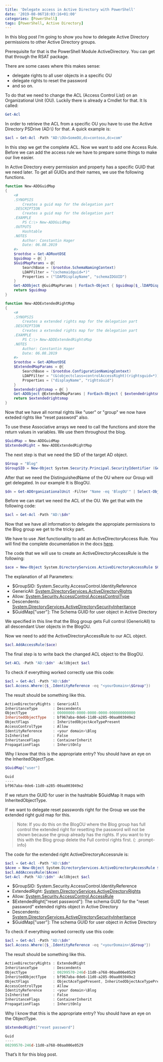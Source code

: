 ```yaml
---
title: 'Delegate access in Active Directory with PowerShell'
date: '2019-08-06T18:03:16+01:00'
categories: [PowerShell]
tags: [PowerShell, Active Directory]
---
```


In this blog post I’m going to show you how to delegate Active Directory permissions to other Active Directory groups.

Prerequisite for that is the PowerShell Module ActiveDirectory.
You can get that through the RSAT package.

There are some cases where this makes sense:

- delegate rights to all user objects in a specific OU
- delegate rights to reset the password
- and so on.

To do that we need to change the ACL (Access Control List) on an Organizational Unit (OU). Luckily there is already a Cmdlet for that.
It Is called:

```powershell
Get-Acl
```

In order to retrieve the ACL from a specific OU you have to use the Active Directory PSDrive (AD:\\) for that. A quick example is:

```powershell
$acl = Get-Acl -Path "AD:\OU=SomeOU,dc=contoso,dc=com"
```

In this step we get the complete ACL. Now we want to add one Access Rule. Before we can add the access rule we have to prepare some things to make our live easier.

In Active Directory every permission and property has a specific GUID that we need later. To get all GUIDs and their names, we use the following functions.

```powershell
function New-ADDGuidMap
{
    <#
    .SYNOPSIS
        Creates a guid map for the delegation part
    .DESCRIPTION
        Creates a guid map for the delegation part
    .EXAMPLE
        PS C:\> New-ADDGuidMap
    .OUTPUTS
        Hashtable
    .NOTES
        Author: Constantin Hager
        Date: 06.08.2019
    #>
    $rootdse = Get-ADRootDSE
    $guidmap = @{ }
    $GuidMapParams = @{
        SearchBase = ($rootdse.SchemaNamingContext)
        LDAPFilter = "(schemaidguid=*)"
        Properties = ("lDAPDisplayName", "schemaIDGUID")
    }
    Get-ADObject @GuidMapParams | ForEach-Object { $guidmap[$_.lDAPDisplayName] = [System.GUID]$_.schemaIDGUID }
    return $guidmap
}

function New-ADDExtendedRightMap
{
    <#
    .SYNOPSIS
        Creates a extended rights map for the delegation part
    .DESCRIPTION
        Creates a extended rights map for the delegation part
    .EXAMPLE
        PS C:\> New-ADDExtendedRightsMap
    .NOTES
        Author: Constantin Hager
        Date: 06.08.2019
    #>
    $rootdse = Get-ADRootDSE
    $ExtendedMapParams = @{
        SearchBase = ($rootdse.ConfigurationNamingContext)
        LDAPFilter = "(&(objectclass=controlAccessRight)(rightsguid=*))"
        Properties = ("displayName", "rightsGuid")
    }
    $extendedrightsmap = @{ }
    Get-ADObject @ExtendedMapParams | ForEach-Object { $extendedrightsmap[$_.displayName] = [System.GUID]$_.rightsGuid }
    return $extendedrightsmap
}
```

Now that we have all normal rights like "user" or "group" we now have exteded rights like "reset password" also.

To use these Associative arrays we need to call the functions and store the return values
in variables. We use them throughout the blog.

```powershell
$GuidMap = New-ADDGuidMap
$ExtendedRight = New-ADDExtendedRightMap
```

The next step is that we need the SID of the target AD object.

```powershell
$Group = "Blog"
$GroupSID = New-Object System.Security.Principal.SecurityIdentifier (Get-ADGroup $Group).SID
```

After that we need the DistinguishedName of the OU where our Group will get delegated. In our example It is BlogOU.

```powershell
$dn = Get-ADOrganizationalUnit -Filter "Name -eq 'BlogOU'" | Select-Object -ExpandProperty DistinguishedName
```

Before we can start we need the ACL of the OU. We get that with the following code:

```powershell
$acl = Get-Acl -Path "AD:\$dn"
```

Now that we have all information to delegate the appropiate permissions to the Blog group we get to the tricky part.

We have to use .Net functionality to add an ActiveDirectoryAccess Rule. You will find the complete documentation in the docs [here](https://docs.microsoft.com/en-us/dotnet/api/system.directoryservices.activedirectoryaccessrule?view=netframework-4.8).

The code that we will use to create an ActiveDirectoryAccessRule is the following:

```powershell
$ace = New-Object System.DirectoryServices.ActiveDirectoryAccessRule $GroupSID, "GenericAll", "Allow", "Descendents", $GuidMap["user"]
```

The explanation of all Parameters:

- $GroupSID: System.Security.AccessControl.IdentityReference
- GenericAll: [System.DirectoryServices.ActiveDirectoryRights](https://docs.microsoft.com/en-us/dotnet/api/system.directoryservices.activedirectoryrights?view=netframework-4.8)
- Allow: [System.Security.AccessControl.AccessControlType](https://docs.microsoft.com/en-us/dotnet/api/system.security.accesscontrol.accesscontroltype?view=netframework-4.8)
- Descendents: [System.DirectoryServices.ActiveDirectorySecurityInheritance](https://docs.microsoft.com/en-us/dotnet/api/system.directoryservices.activedirectorysecurityinheritance?view=netframework-4.8)
- $GuidMap["user"]: The Schema GUID for user object in Active Directory

We specified in this line that the Blog group gets Full control (GenericAll) to all descendant User objects in the BlogOU.

Now we need to add the ActiveDirectoryAccessRule to our ACL object.

```powershell
$acl.AddAccessRule($ace)
```

The final step is to write back the changed ACL object to the BlogOU.

```powershell
Set-ACL -Path "AD:\$dn" -AclObject $acl
```

To check if everything worked correctly use this code:

```powershell
$acl = Get-Acl -Path "AD:\$dn"
$acl.Access.Where({$_.IdentityReference -eq "<yourDomain>\$Group"})
```

The result should be something like this.

```powershell
ActiveDirectoryRights : GenericAll
InheritanceType       : Descendents
ObjectType            : 00000000-0000-0000-0000-000000000000
InheritedObjectType   : bf967aba-0de6-11d0-a285-00aa003049e2
ObjectFlags           : InheritedObjectAceTypePresent
AccessControlType     : Allow
IdentityReference     : <your domain>\Blog
IsInherited           : False
InheritanceFlags      : ContainerInherit
PropagationFlags      : InheritOnly
```

Why I know that this is the appropriate entry? You should have an eye on the InheritedObjectType.

```powershell
$GuidMap["user"]

Guid
----
bf967aba-0de6-11d0-a285-00aa003049e2
```

If we return the GUID for user in the hashtable $GuidMap It maps with InheritedObjectType.

If we want to delegate reset passwords right for the Group we use the extended right guid map for this.

>Note: If you do this on the BlogOU where the Blog group has full control the extended right for resetting the password will not be shown because the group already has the rights. If you want to try this with the Blog group delete the Full control rights first.
{: .prompt-info}

The code for the extended right ActiveDirectoryAccessrule is:

```powershell
$acl = Get-Acl -Path "AD:\$dn"
$Acee = New-Object System.DirectoryServices.ActiveDirectoryAccessRule $GroupSID, "ExtendedRight", "Allow", $ExtendedRight["reset password"] , "Descendents", $GuidMap["user"]
$acl.AddAccessRule($Acee)
Set-Acl -Path "AD:\$dn" -AclObject $acl

```

- $GroupSID: System.Security.AccessControl.IdentityReference
- ExtendedRight: [System.DirectoryServices.ActiveDirectoryRights](https://docs.microsoft.com/en-us/dotnet/api/system.directoryservices.activedirectoryrights?view=netframework-4.8)
- Allow: [System.Security.AccessControl.AccessRule](https://docs.microsoft.com/en-us/dotnet/api/system.security.accesscontrol.accesscontroltype?view=netframework-4.8)
- $ExtendedRight["reset password"]: The schema GUID for the "reset password" extended rights object in Active Directory
- Descendents: [System.DirectoryServices.ActiveDirectorySecurityInheritance](https://docs.microsoft.com/en-us/dotnet/api/system.directoryservices.activedirectorysecurityinheritance?view=netframework-4.8)
- $GuidMap["user"]: The schema GUID for user object in Active Directory

 To check if everything worked correctly use this code:

```powershell
$acl = Get-Acl -Path "AD:\$dn"
$acl.Access.Where({$_.IdentityReference -eq "<yourDomain>\$Group"})
```

The result should be something like this.

```powershell
ActiveDirectoryRights : ExtendedRight
InheritanceType       : Descendents
ObjectType            : 00299570-246d-11d0-a768-00aa006e0529
InheritedObjectType   : bf967aba-0de6-11d0-a285-00aa003049e2
ObjectFlags           : ObjectAceTypePresent, InheritedObjectAceTypePresent
AccessControlType     : Allow
IdentityReference     : <your domain>\Blog
IsInherited           : False
InheritanceFlags      : ContainerInherit
PropagationFlags      : InheritOnly
```

Why I know that this is the appropriate entry? You should have an eye on the ObjectType.

```powershell
$ExtendedRight["reset password"]

Guid
----
00299570-246d-11d0-a768-00aa006e0529
```

That’s It for this blog post.
